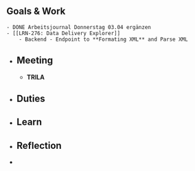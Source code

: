 ## Goals & Work
	- DONE Arbeitsjournal Donnerstag 03.04 ergänzen
	- [[LRN-276: Data Delivery Explorer]]
		- Backend - Endpoint to **Formating XML** and Parse XML
- ## Meeting
	- **TRILA**
- ## Duties
- ## Learn
- ## Reflection
-